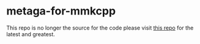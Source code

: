# metaga-for-mmkcpp

This repo is no longer the source for the code please visit [this repo](https://github.com/BryanDedeur/metaga-route-inspection-solver) for the latest and greatest.
